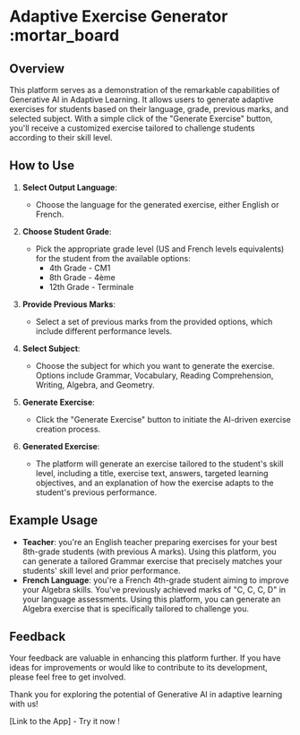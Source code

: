 # Adaptive Exercise Generator :mortar_board

## Overview

This platform serves as a demonstration of the remarkable capabilities of Generative AI in Adaptive Learning. It allows users to generate adaptive exercises for students based on their language, grade, previous marks, and selected subject. With a simple click of the "Generate Exercise" button, you'll receive a customized exercise tailored to challenge students according to their skill level.

## How to Use

1. **Select Output Language**:
   - Choose the language for the generated exercise, either English or French.  

2. **Choose Student Grade**:
   - Pick the appropriate grade level (US and French levels equivalents) for the student from the available options:
     - 4th Grade - CM1
     - 8th Grade - 4ème
     - 12th Grade - Terminale

3. **Provide Previous Marks**:
   - Select a set of previous marks from the provided options, which include different performance levels.

4. **Select Subject**:
   - Choose the subject for which you want to generate the exercise. Options include Grammar, Vocabulary, Reading Comprehension, Writing, Algebra, and Geometry.

5. **Generate Exercise**:
   - Click the "Generate Exercise" button to initiate the AI-driven exercise creation process.

6. **Generated Exercise**:
   - The platform will generate an exercise tailored to the student's skill level, including a title, exercise text, answers, targeted learning objectives, and an explanation of how the exercise adapts to the student's previous performance.

## Example Usage

- **Teacher**: you're an English teacher preparing exercises for your best 8th-grade students (with previous A marks). Using this platform, you can generate a tailored Grammar exercise that precisely matches your students' skill level and prior performance.
- **French Language**: you're a French 4th-grade student aiming to improve your Algebra skills. You've previously achieved marks of "C, C, C, D" in your language assessments. Using this platform, you can generate an Algebra exercise that is specifically tailored to challenge you.

## Feedback

Your feedback are valuable in enhancing this platform further. If you have ideas for improvements or would like to contribute to its development, please feel free to get involved.

Thank you for exploring the potential of Generative AI in adaptive learning with us!

[Link to the App] - Try it now !
